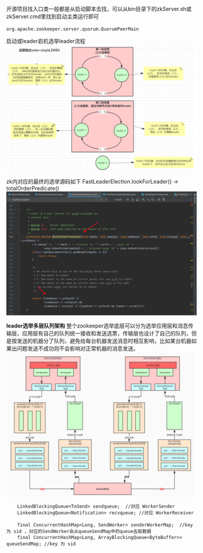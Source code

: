 开源项目找入口类一般都是从启动脚本去找，可以从bin目录下的zkServer.sh或zkServer.cmd里找到启动主类运行即可

`org.apache.zookeeper.server.quorum.QuorumPeerMain`


启动或leader宕机选举leader流程
![zk_leader_select](../../images/zk_leader_select.png)

zk内对应的最终的选举源码如下 FastLeaderElection.lookForLeader() -> totalOrderPredicate()
![zk_leader_election](../../images/zk_leader_election.png)

**leader选举多层队列架构**
整个zookeeper选举底层可以分为选举应用层和消息传输层，应用层有自己的队列统一接收和发送选票，传输层也设计了自己的队列，但
是按发送的机器分了队列，避免给每台机器发送消息时相互影响，比如某台机器如果出问题发送不成功则不会影响对正常机器的消息发送。
![zk_leader_election](../../images/zk_leader_election_queue.png)
```
    LinkedBlockingQueue<ToSend> sendqueue;  //对应 WorkerSender
    LinkedBlockingQueue<Notification> recvqueue; //对应 WorkerReceiver

    final ConcurrentHashMap<Long, SendWorker> senderWorkerMap;  //key 为 sid ，对应的SendWorker会从queueSendMap中的queue去取数据
    final ConcurrentHashMap<Long, ArrayBlockingQueue<ByteBuffer>> queueSendMap; //key 为 sid 
```
